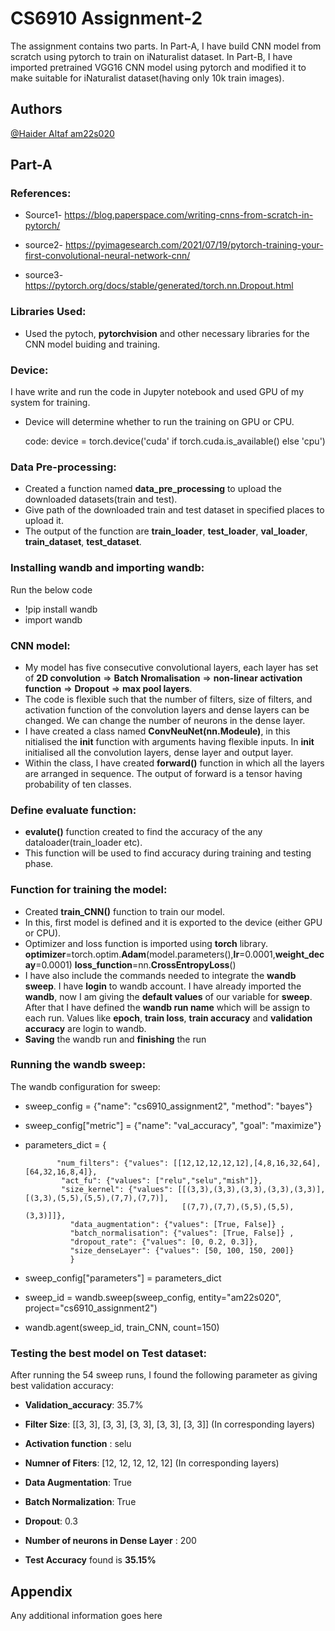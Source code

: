 
# CS6910 Assignment-2

The assignment contains two parts.
In Part-A, I have build CNN model from scratch using pytorch to train on iNaturalist dataset.
In Part-B, I have imported pretrained VGG16 CNN model using pytorch and modified it to make suitable for iNaturalist dataset(having only 10k train images).


## Authors

 [@Haider Altaf am22s020](https://www.github.com/HaiderAltaf)


## Part-A

### References:

- Source1- https://blog.paperspace.com/writing-cnns-from-scratch-in-pytorch/

- source2- https://pyimagesearch.com/2021/07/19/pytorch-training-your-first-convolutional-neural-network-cnn/


- source3- https://pytorch.org/docs/stable/generated/torch.nn.Dropout.html

### Libraries Used: 

- Used the pytoch, __pytorchvision__ and other necessary libraries for the CNN model buiding and training.

### Device:
I have write and run the code in Jupyter notebook and used GPU of my system for training.

- Device will determine whether to run the training on GPU or CPU.

  code: device = torch.device('cuda' if torch.cuda.is_available() else 'cpu')

### Data Pre-processing:

- Created a function named __data_pre_processing__ to upload the downloaded datasets(train and test).
- Give path of the downloaded train and test dataset in specified places to upload it.
- The output of the function are __train_loader__, __test_loader__, __val_loader__, __train_dataset__, __test_dataset__.

### Installing wandb and importing wandb:
Run the below code 
- !pip install wandb
- import wandb

### CNN model:
- My model has five consecutive convolutional layers, each layer has set of __2D convolution__ => __Batch Nromalisation__ => __non-linear activation function__ => __Dropout__ => __max pool layers__.
- The code is  flexible such that the number of filters, size of filters, and activation function of the convolution layers and dense layers can be changed. We can change the number of neurons in the dense layer.
- I have created a class named __ConvNeuNet(nn.Modeule)__, in this nitialised the __init__ function with arguments having flexible inputs. In __init__ initialised all the convolution layers, dense layer and output layer.
- Within the class, I have created __forward()__ function in which all the layers are arranged in sequence. The output of forward is a tensor having probability of ten classes.

### Define evaluate function:
- __evalute()__ function created to find the accuracy of the any dataloader(train_loader etc).
- This function will be used to find accuracy during training and testing phase.

### Function for training the model:
- Created __train_CNN()__ function to train our model.
- In this, first model is defined and it is exported to the device (either GPU or CPU).
- Optimizer and loss function is imported using __torch__ library.
  __optimizer__=torch.optim.__Adam__(model.parameters(),__lr__=0.0001,__weight_decay__=0.0001)
  __loss_function__=nn.__CrossEntropyLoss__()
- I have also include the commands needed to integrate the __wandb__ __sweep__. I have __login__ to wandb account. I have already imported the __wandb__, now I am giving the __default values__ of our variable for __sweep__. After that I have defined the __wandb run name__ which will be assign to each run. Values like __epoch__, __train loss__, __train accuracy__ and __validation accuracy__ are login to wandb.
- __Saving__ the wandb run and __finishing__ the run

### Running the wandb sweep:

The wandb configuration for sweep:
- sweep_config = {"name": "cs6910_assignment2", "method": "bayes"}   
- sweep_config["metric"] = {"name": "val_accuracy", "goal": "maximize"}

- parameters_dict = {
            
             "num_filters": {"values": [[12,12,12,12,12],[4,8,16,32,64],[64,32,16,8,4]},
              "act_fu": {"values": ["relu","selu","mish"]},
              "size_kernel": {"values": [[(3,3),(3,3),(3,3),(3,3),(3,3)], [(3,3),(5,5),(5,5),(7,7),(7,7)],
                                         [(7,7),(7,7),(5,5),(5,5),(3,3)]]}, 
                "data_augmentation": {"values": [True, False]} ,
                "batch_normalisation": {"values": [True, False]} ,
                "dropout_rate": {"values": [0, 0.2, 0.3]},
                "size_denseLayer": {"values": [50, 100, 150, 200]}
                }
- sweep_config["parameters"] = parameters_dict

- sweep_id = wandb.sweep(sweep_config, entity="am22s020", project="cs6910_assignment2")
- wandb.agent(sweep_id, train_CNN, count=150)

### Testing the best model on Test dataset:
  After running the 54 sweep runs, I found the following parameter as giving best validation accuracy:

  - __Validation_accuracy__: 35.7%

  - __Filter Size__:  [[3, 3], [3, 3], [3, 3], [3, 3], [3, 3]] (In corresponding layers)

  - __Activation function__ : selu

 - __Numner of Fiters__: [12, 12, 12, 12, 12]  (In corresponding layers)

 - __Data Augmentation__: True
 
 - __Batch Normalization__: True

 - __Dropout__: 0.3

 - __Number of neurons in Dense Layer__ : 200

  - __Test Accuracy__ found is __35.15%__


## Appendix

Any additional information goes here


